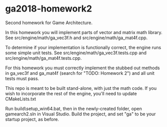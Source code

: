 # ga2018-homework2
Second homework for Game Architecture.

In this homework you will implement parts of vector and matrix math library. 
See src/engine/math/ga_vec3f.h and src/engine/math/ga_mat4f.cpp.

To determine if your implementation is functionally correct, the engine runs
some simple unit tests. See src/engine/math/ga_vec3f.tests.cpp and
src/engine/math/ga_mat4f.tests.cpp.

For this homework you must correctly implement the stubbed out methods
in ga_vec3f and ga_mat4f (search for "TODO: Homework 2") and all unit tests
must pass.

This repo is meant to be built stand-alone, with just the math code. If you wish
to incorporate the rest of the engine, you'll need to update CMakeLists.txt

Run build\setup_win64.bat, then in the newly-created folder, open gamearch2.sln
in Visual Studio. Build the project, and set "ga" to be your startup project,
as before. 